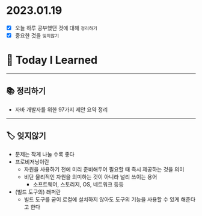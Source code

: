 # 2023.01.19

- [x] 오늘 하루 공부했던 것에 대해 `정리하기`
- [x] 중요한 것을 `잊지않기`

# 🚩 Today I Learned

---

## 📚 정리하기

- 자바 개발자를 위한 97가지 제안 요약 정리

---

## 🏷 잊지않기

- 문제는 작게 나눌 수록 좋다
- 프로비저닝이란
  - 자원을 사용하기 전에 미리 준비해두어 필요할 때 즉시 제공하는 것을 의미
  - 비단 물리적인 자원을 의미하는 것이 아니라 널리 쓰이는 용어
    - 소프트웨어, 스토리지, OS, 네트워크 등등
- (빌드 도구의) 래퍼란
  - 빌드 도구를 굳이 로컬에 설치하지 않아도 도구의 기능을 사용할 수 있게 해준다고 한다
